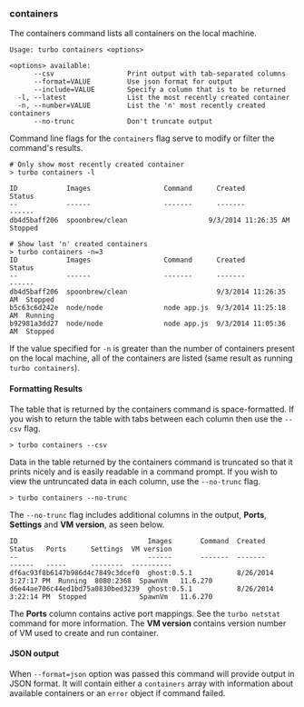 ### containers

The containers command lists all containers on the local machine.  

```
Usage: turbo containers <options>

<options> available:
      --csv                  Print output with tab-separated columns
      --format=VALUE         Use json format for output
      --include=VALUE        Specify a column that is to be returned
  -l, --latest               List the most recently created container
  -n, --number=VALUE         List the 'n' most recently created containers
      --no-trunc             Don't truncate output
```

Command line flags for the `containers` flag serve to modify or filter the command's results. 

```
# Only show most recently created container
> turbo containers -l

ID            Images                  Command      Created               Status
--            ------                  -------      -------               ------
db4d5baff206  spoonbrew/clean                    9/3/2014 11:26:35 AM  Stopped

# Show last 'n' created containers
> turbo containers -n=3
ID            Images                  Command      Created               Status
--            ------                  -------      -------               ------
db4d5baff206  spoonbrew/clean                      9/3/2014 11:26:35 AM  Stopped
b5c63c6d242e  node/node               node app.js  9/3/2014 11:25:18 AM  Running
b92981a3dd27  node/node               node app.js  9/3/2014 11:05:36 AM  Stopped
```

If the value specified for `-n` is greater than the number of containers present on the local machine, all of the containers are listed (same result as running `turbo containers`). 

#### Formatting Results

The table that is returned by the containers command is space-formatted. If you wish to return the table with tabs between each column then use the `--csv` flag. 

```
> turbo containers --csv
```

Data in the table returned by the containers command is truncated so that it prints nicely and is easily readable in a command prompt. If you wish to view the untruncated data in each column, use the `--no-trunc` flag. 

```
> turbo containers --no-trunc
```

The `--no-trunc` flag includes additional columns in the output, **Ports**, **Settings** and **VM version**, as seen below.

	ID                                Images       Command  Created               Status   Ports      Settings  VM version
	--                                ------       -------  -------               ------   -----      --------  ----------
	df6ac93f8b6147b986d4c7849c3dcef0  ghost:0.5.1           8/26/2014 3:27:17 PM  Running  8080:2368  SpawnVm   11.6.270
	d6e44ae706c44ed1bd75a0830bed3239  ghost:0.5.1           8/26/2014 3:22:14 PM  Stopped             SpawnVm   11.6.270

The **Ports** column contains active port mappings. See the `turbo netstat` command for more information. The **VM version** contains version number of VM used to create and run container.

#### JSON output

When `--format=json` option was passed this command will provide output in JSON format. It will contain either a `containers` array with information about available containers or an `error` object if command failed.